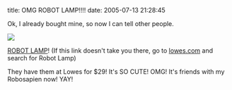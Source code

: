 title: OMG ROBOT LAMP!!!!
date: 2005-07-13 21:28:45 

Ok, I already bought mine, so now I can tell other people.

![][1]

[ROBOT LAMP][2]! (If this link doesn't take you there, go to [lowes.com][3] and search for Robot Lamp)

They have them at Lowes for $29! It's SO CUTE! OMG! It's friends with my Robosapien now! YAY!

   [1]: http://images.nonpolynomial.com/numberporn.com/blog/robotlamp.jpg
   [2]: http://www.lowes.com/lowes/lkn?action=productDetail&productId=24700-79995-HL1261&category=15&lpage=none&bc=c
   [3]: http://www.lowes.com

